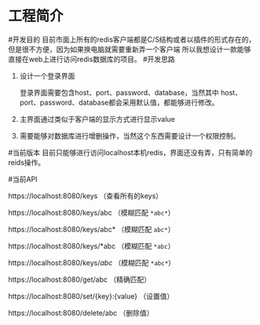 # 工程简介

#开发目的
目前市面上所有的redis客户端都是C/S结构或者以插件的形式存在的，但是很不方便，因为如果换电脑就需要重新弄一个客户端
所以我想设计一款能够直接在web上进行访问redis数据库的项目。
#开发思路
1. 设计一个登录界面
    
    登录界面需要包含host、port、password、database，当然其中
host、port、password、database都会采用默认值，都能够进行修改。
   
2. 主界面通过类似于客户端的显示方式进行显示value

3. 需要能够对数据库进行增删操作，当然这个东西需要设计一个权限控制。

#当前版本
目前只能够进行访问localhost本机redis，界面还没有弄，只有简单的reids操作。

#当前API

https://localhost:8080/keys （查看所有的keys）

https://localhost:8080/keys/abc （模糊匹配 `*abc*`）

https://localhost:8080/keys/abc* （模糊匹配 `abc*`）

https://localhost:8080/keys/*abc （模糊匹配 `*abc`）

https://localhost:8080/keys/*abc* （模糊匹配 `*abc*`）

https://localhost:8080/get/abc （精确匹配）

https://localhost:8080/set/{key}:{value} （设置值）

https://localhost:8080/delete/abc （删除值）
